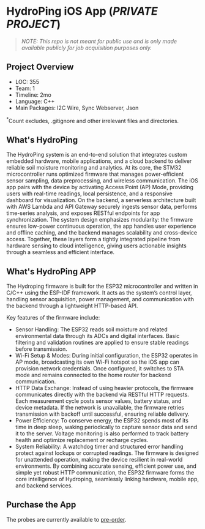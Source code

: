 # HydroPing iOS App (_PRIVATE PROJECT_)

> _NOTE: This repo is not meant for public use and is only made available publicly for job acquisition purposes only._

**Project Overview**
---
- LOC: 355
- Team: 1
- Timeline: 2mo
- Language: C++
- Main Packages: I2C Wire, Sync Webserver, Json

<sup>*</sup>Count excludes, .gitignore and other irrelevant files and directories.

**What's HydroPing**
---
The HydroPing system is an end-to-end solution that integrates custom embedded hardware, mobile applications, and a cloud backend to deliver reliable soil moisture monitoring and analytics. At its core, the STM32 microcontroller runs optimized firmware that manages power-efficient sensor sampling, data preprocessing, and wireless communication. The iOS app pairs with the device by activating Access Point (AP) Mode, providing users with real-time readings, local persistence, and a responsive dashboard for visualization. On the backend, a serverless architecture built with AWS Lambda and API Gateway securely ingests sensor data, performs time-series analysis, and exposes RESTful endpoints for app synchronization. The system design emphasizes modularity: the firmware ensures low-power continuous operation, the app handles user experience and offline caching, and the backend manages scalability and cross-device access. Together, these layers form a tightly integrated pipeline from hardware sensing to cloud intelligence, giving users actionable insights through a seamless and efficient interface.


**What's HydroPing APP**
---
The Hydroping firmware is built for the ESP32 microcontroller and written in C/C++ using the ESP-IDF framework. It acts as the system’s control layer, handling sensor acquisition, power management, and communication with the backend through a lightweight HTTP-based API.

Key features of the firmware include:
- Sensor Handling: The ESP32 reads soil moisture and related environmental data through its ADCs and digital interfaces. Basic filtering and validation routines are applied to ensure stable readings before transmission.
- Wi-Fi Setup & Modes: During initial configuration, the ESP32 operates in AP mode, broadcasting its own Wi-Fi hotspot so the iOS app can provision network credentials. Once configured, it switches to STA mode and remains connected to the home router for backend communication.
- HTTP Data Exchange: Instead of using heavier protocols, the firmware communicates directly with the backend via RESTful HTTP requests. Each measurement cycle posts sensor values, battery status, and device metadata. If the network is unavailable, the firmware retries transmission with backoff until successful, ensuring reliable delivery.
- Power Efficiency: To conserve energy, the ESP32 spends most of its time in deep sleep, waking periodically to capture sensor data and send it to the server. Voltage monitoring is also performed to track battery health and optimize replacement or recharge cycles.
- System Reliability: A watchdog timer and structured error handling protect against lockups or corrupted readings. The firmware is designed for unattended operation, making the device resilient in real-world environments. By combining accurate sensing, efficient power use, and simple yet robust HTTP communication, the ESP32 firmware forms the core intelligence of Hydroping, seamlessly linking hardware, mobile app, and backend services.


**Purchase the App**
---
The probes are currently available to [pre-order](https://hydroping.com).
